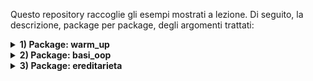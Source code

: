 Questo repository raccoglie gli esempi mostrati a lezione. 
Di seguito, la descrizione, package per package, degli argomenti trattati:

<details>
<summary><strong>1) Package: warm_up</strong></summary>

- Obiettivo: ripassare le basi di Java e dell’I/O da console, strutture dati semplici e un primo mini‑esempio “PoliFlix”.
- File principali:
  - [warm_up.Step1](src/warm_up/Step1.java) 
    - Stampa su console
    - Tipi primitivi (int, double, boolean)
    - Stringhe e lettura input con Scanner
    - Ciclo while e condizione di uscita (comando "esci")
  - [warm_up.Step2](src/warm_up/Step2.java) 
    - Array e for “compatto” 
    - Liste 
  - [warm_up.Step3_PoliFlix](src/warm_up/Step3_PoliFlix.java) 
    - Mini applicazione testuale: registrazione e login utenti
    - Uso di liste parallele (username/password)
    - Menu a scelta con Scanner e gestione di uno “stato utente loggato”

</details>

<details>
<summary><strong>2) Package: basi_oop</strong></summary>

- Obiettivo: introdurre le basi della programmazione a oggetti (incapsulamento, oggetti e manager), lettura da file e una piccola app di esempio “PoliFlix”.

<img src="resources/diagrams/PoliFlix_2.png" alt="Diagramma PoliFlix 2" width="400">

  2.1) Sottopacchetto: basi_oop.poliflix
  - File principali:
    - [basi_oop.poliflix.PoliFlix](src/basi_oop/poliflix/PoliFlix.java) (main)
      - Entry point dell’applicazione
      - Menu contestuale (non loggato/loggato)
      - Composizione con ManagerUtenti e ManagerSerie
    - [basi_oop.poliflix.serie.Utente](src/basi_oop/poliflix/utenti/Utente.java), [basi_oop.poliflix.serie.Serie](src/basi_oop/poliflix/serie/Serie.java), [basi_oop.poliflix.serie.Episodio](src/basi_oop/poliflix/serie/Episodio.java)  (modello dominio)
  - Cosa mostra:
      - Incapsulamento e oggetti di dominio (Utente, Serie, Episodio)
      - Manager e composizione (PoliFlix + ManagerUtenti, ManagerSerie)
      - Lettura e parsing da CSV (Serie.leggiSerieDaCsv su resources/series.csv)
  
  - Risorse d’esempio:
     - [resources/series.csv](resources/files/series.csv) (file CSV letto da Serie.leggiSerieDaCsv)

   2.2) Sottopacchetto: basi_oop.file
   - File principali:
     - [basi_oop.file.TestFile](src/basi_oop/file/TestFile.java) (main)
       - Scrittura su file con PrintWriter
       - Lettura con tre approcci: BufferedReader, Scanner, Files.readAllLines

  - Cosa mostra:
    - Incapsulamento e oggetti di dominio (Utente, Serie, Episodio)
    - Manager e composizione (PoliFlix + ManagerUtenti, ManagerSerie)
    - Lettura e parsing da CSV (Serie.leggiSerieDaCsv su resources/series.csv)
    - Menu testuale con stato utente (non loggato/loggato)
    - Collezioni e iterazione su elenchi di oggetti

</details>

<details>
<summary><strong>3) Package: ereditarieta</strong></summary>

- Obiettivo: introdurre ereditarietà e polimorfismo applicati a PoliFlix; mostrare override dei metodi, upcasting e gestione uniforme di tipi diversi tramite una superclasse comune.

<img src="resources/diagrams/PoliFlix_3.png" alt="Diagramma PoliFlix 3" width="400">

  3.1) Sottopacchetto: ereditarieta.poliflix
  - File principali:
    - [ereditarieta.poliflix.PoliFlix](src/ereditarieta/poliflix/PoliFlix.java) (main)
      - Entry point: menù non loggato/loggato, integrazione con ManagerUtenti e ManagerContenuti
    - Contenuti (gerarchia):
      - [ereditarieta.poliflix.contenuti.ContenutoMultimediale](src/ereditarieta/poliflix/contenuti/ContenutoMultimediale.java) (superclasse)
      - [ereditarieta.poliflix.contenuti.Film](src/ereditarieta/poliflix/contenuti/Film.java), [ereditarieta.poliflix.contenuti.Documentario](src/ereditarieta/poliflix/contenuti/Documentario.java), [ereditarieta.poliflix.contenuti.Serie](src/ereditarieta/poliflix/contenuti/Serie.java), [ereditarieta.poliflix.contenuti.Episodio](src/ereditarieta/poliflix/contenuti/Episodio.java)
      - [ereditarieta.poliflix.contenuti.ManagerContenuti](src/ereditarieta/poliflix/contenuti/ManagerContenuti.java)
      - [ereditarieta.poliflix.contenuti.ReaderContenuti](src/ereditarieta/poliflix/contenuti/ReaderContenuti.java)
    - Utenti:
      - [ereditarieta.poliflix.utenti.ManagerUtenti](src/ereditarieta/poliflix/utenti/ManagerUtenti.java), [ereditarieta.poliflix.utenti.Utente](src/ereditarieta/poliflix/utenti/Utente.java)
  - Cosa mostra:
    - Una gerarchia di tipi con superclasse (ContenutoMultimediale) e sottoclassi (Film, Documentario, Serie, Episodio)
    - Polimorfismo su ContenutoMultimediale.riproduci() e override dove necessario
    - Lettura da CSV unica ([ReaderContenuti.leggiDaCsv](src/ereditarieta/poliflix/contenuti/ReaderContenuti.java)) che istanzia il sottotipo in base alla prima colonna (Film/Documentario/Serie)
  - Risorse d’esempio:
    - [resources/contenuti.csv](resources/files/contenuti.csv)
    - Diagrammi: [resources/diagrams/PoliFlix_2.png](resources/diagrams/PoliFlix_2.png), [resources/diagrams/PoliFlix_3.png](resources/diagrams/PoliFlix_3.png)

</details>
